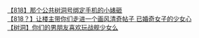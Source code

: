 [【818】那个公共树洞号绑定手机的小婊砸](http://tieba.baidu.com/p/3821725854?see_lz=1&pn=)   
[【818？】让楼主带你们走进一个画风清奇帖子 已婚奇女子的少女心](http://tieba.baidu.com/p/3822113256?see_lz=1&pn=)   
[【树洞】你们的男朋友喜欢玩战舰少女么](http://tieba.baidu.com/p/3821787799?see_lz=1&pn=)   
